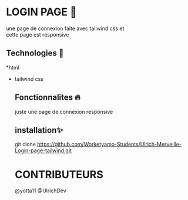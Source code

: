 
  # LOGIN PAGE  📝  
  une page de connexion faite avec tailwind css et  
   cette page est responsive
  ## Technologies 🚀  
   *html  
* tailwind css  
  
  ## Fonctionnalites 🔥  
  juste une page de connexion responsive
      
  ## installation✨  
  git clone https://github.com/Worketyamo-Students/Ulrich-Merveille-Login-page-tailwind.git
  # CONTRIBUTEURS
  @yotta11 
  @UlrichDev